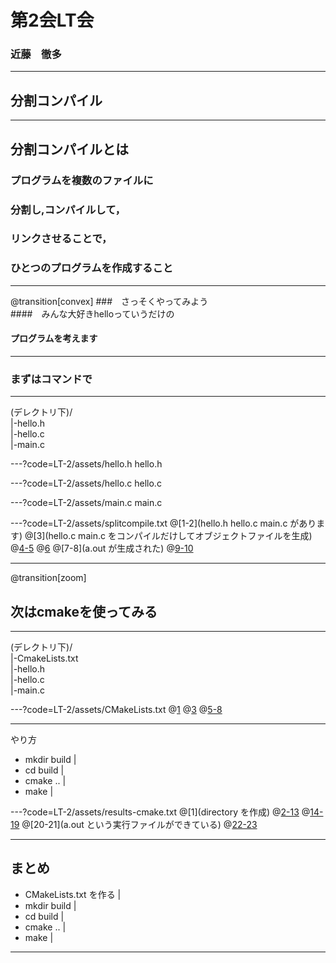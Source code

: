 # 第2会LT会
### 近藤　徹多

---

## 分割コンパイル

---
## **分割コンパイル**とは <br>
### プログラムを複数のファイルに<br>
### 分割し,コンパイルして， <br>
### リンクさせることで，<br>
### ひとつのプログラムを作成すること <br>

---
@transition[convex]
###　さっそくやってみよう<br>
####　みんな大好きhelloっていうだけの <br>
#### プログラムを考えます
---

### まずはコマンドで

---
 
(デレクトリ下)/ <br>
|-hello.h <br>
|-hello.c <br>
|-main.c

---?code=LT-2/assets/hello.h
hello.h

---?code=LT-2/assets/hello.c
hello.c

---?code=LT-2/assets/main.c
main.c

---?code=LT-2/assets/splitcompile.txt
@[1-2](hello.h hello.c main.c があります)
@[3](hello.c main.c をコンパイルだけしてオブジェクトファイルを生成)
@[4-5](オブジェクトファイルが生成された)
@[6](オブジェクトファイルをリンクして,a.outを生成)
@[7-8](a.out が生成された)
@[9-10](ちゃんと実行できます)

---
@transition[zoom]
## 次は**cmake**を使ってみる

---

(デレクトリ下)/ <br>
|-CmakeLists.txt <br>
|-hello.h <br>
|-hello.c <br>
|-main.c

---?code=LT-2/assets/CMakeLists.txt
@[1](cmakeのバージョン指定)
@[3](プロジェクト名と使用する言語を設定)
@[5-8](a.outという実行ファイルをmain.cとhello.cから作成)

---

やり方
* mkdir build |
* cd build |
* cmake .. |
* make |

---?code=LT-2/assets/results-cmake.txt
@[1](directory を作成)
@[2-13](移動してcmake)
@[14-19](make)
@[20-21](a.out という実行ファイルができている)
@[22-23](ちゃんと実行できます)

---

## まとめ
* CMakeLists.txt を作る |
* mkdir build |
* cd build |
* cmake .. |
* make |

---

